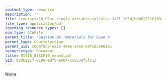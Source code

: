 ```yaml
---
content_type: resource
description: ''
file: /courses/18-01sc-single-variable-calculus-fall-2010/b8d6291f6109adf0a4b4cc623ef5f213_MIT18_01SCF10_exam4.pdf
file_type: application/pdf
learning_resource_types: []
ocw_type: OCWFile
parent_title: 'Session 86: Materials for Exam 4'
parent_type: CourseSection
parent_uid: c0baf8c0-ea33-46ee-54ad-50f5dc690161
resourcetype: Document
title: MIT18_01SCF10_exam4.pdf
uid: b8d6291f-6109-adf0-a4b4-cc623ef5f213
---
```

None

